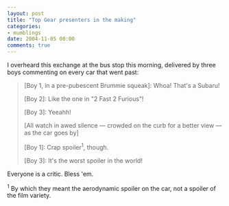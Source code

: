 ```yaml
---
layout: post
title: "Top Gear presenters in the making"
categories:
- mumblings
date: 2004-11-05 00:00
comments: true
---
```


<p>I overheard this exchange at the bus stop this morning, delivered by three boys commenting on every car that went past:</p>

<blockquote>
<p>[Boy 1, in a pre-pubescent Brummie squeak]: Whoa! That's a Subaru!</p>
<p>[Boy 2]: Like the one in "2 Fast 2 Furious"!</p>
<p>[Boy 3]: Yeeahh!</p>
<p>[All watch in awed silence &mdash; crowded on the curb for a better view &mdash; as the car goes by]</p>
<p>[Boy 1]: Crap spoiler<sup>1</sup>, though.</p>
<p>[Boy 3]: It's the worst spoiler in the world!</p>
</blockquote>

<p>Everyone is a critic. Bless 'em.</p>

<p><sup>1</sup> By which they meant the aerodynamic spoiler on the car, not a spoiler of the film variety.</p>


